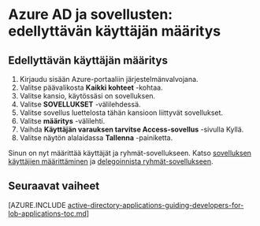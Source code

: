 <properties
    pageTitle="Azure AD ja sovellusten: edellyttävän käyttäjän varauksen | Microsoft Azure"
    description="Miten käyttäjä varauksen edellyttäminen Azure sovellukset."
    services="active-directory"
    documentationCenter=""
    authors="IHenkel"
    manager="femila"
    editor=""/>

<tags
    ms.service="active-directory"
    ms.workload="identity"
    ms.tgt_pltfrm="na"
    ms.devlang="na"
    ms.topic="article"
    ms.date="10/09/2015"
    ms.author="inhenk"/>

# <a name="azure-ad-and-applications-requiring-user-assignment"></a>Azure AD ja sovellusten: edellyttävän käyttäjän määritys

## <a name="requiring-user-assignment"></a>Edellyttävän käyttäjän määritys
1. Kirjaudu sisään Azure-portaaliin järjestelmänvalvojana.
2. Valitse päävalikosta **Kaikki kohteet** -kohtaa.
3. Valitse kansio, käytössäsi on sovelluksen.
4. Valitse **SOVELLUKSET** -välilehdessä.
5. Valitse sovellus luettelosta tähän kansioon liittyvät sovellukset.
6. Valitse **määritys** -välilehti.
7. Vaihda **Käyttäjän varauksen tarvitse Access-sovellus** -sivulla Kyllä.
8. Valitse näytön alalaidassa **Tallenna** -painiketta.

Sinun on nyt määrittää käyttäjät ja ryhmät-sovellukseen. Katso [sovelluksen käyttäjien määrittäminen](active-directory-applications-guiding-developers-assigning-users.md) ja [delegoinnista ryhmät-sovellukseen](active-directory-applications-guiding-developers-assigning-groups.md).

## <a name="next-steps"></a>Seuraavat vaiheet
[AZURE.INCLUDE [active-directory-applications-guiding-developers-for-lob-applications-toc.md](../../includes/active-directory-applications-guiding-developers-for-lob-applications-toc.md)]
